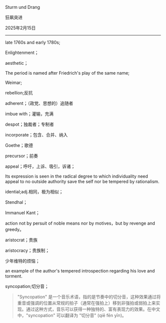 Sturm und Drang

狂飙突进

2025年2月15日

---

late 1760s and early 1780s;

Enlightenment；

aesthetic；

The period is named after Friedrich's play of the same name;

Weimar;

rebellion;反抗

adherent；（政党、思想的）追随者

imbue with；灌输，充满

 despot；独裁者；专制者

incorporate；包含、合并、纳入

Goethe；歌德

precursor；前奏

appeal；呼吁，上诉、吸引，诉诸；

Its expression is seen in the radical degree to which individuality need appeal to no outside authority save the self nor be tempered by rationalism.

idential;adj.相同，极为相似；

Stendhal；

Immanuel Kant；

action not by persuit of noble means nor by motives，but by revenge and greedy。

aristocrat；贵族

aristocracy；贵族制；

少年维特的烦恼；

an example of the author's tempered introspection regarding  his love and torment.

syncopation;切分音；

> "Syncopation" 是一个音乐术语，指的是节奏中的切分音，这种效果通过将重音或强调的位置从常规的拍子（通常在强拍上）移到非强拍或弱拍上来实现。通过这种方式，音乐可以获得一种独特的、富有表现力的效果。在中文中，"syncopation" 可以翻译为 "切分音" (qiē fēn yīn)。

